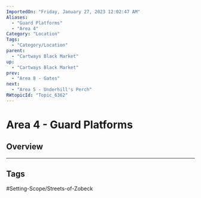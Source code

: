 ```yaml
---
ImportedOn: "Friday, January 27, 2023 12:02:47 AM"
Aliases:
  - "Guard Platforms"
  - "Area 4"
Category: "Location"
Tags:
  - "Category/Location"
parent:
  - "Cartways Black Market"
up:
  - "Cartways Black Market"
prev:
  - "Area 8 - Gates"
next:
  - "Area 5 - Underhill's Perch"
RWtopicId: "Topic_6362"
---
```

# Area 4 - Guard Platforms
## Overview

---
## Tags
#Setting-Scope/Streets-of-Zobeck

